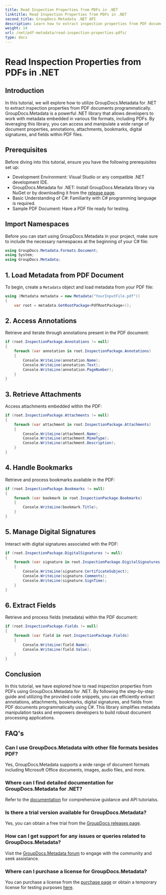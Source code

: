 ```yaml
---
title: Read Inspection Properties from PDFs in .NET
linktitle: Read Inspection Properties from PDFs in .NET
second_title: GroupDocs.Metadata .NET API
description: Learn how to extract inspection properties from PDF documents using GroupDocs.Metadata for .NET. Explore annotations, attachments, and more.
weight: 14
url: /net/pdf-metadata/read-inspection-properties-pdfs/
type: docs
---
```

# Read Inspection Properties from PDFs in .NET

## Introduction
In this tutorial, we will explore how to utilize GroupDocs.Metadata for .NET to extract inspection properties from PDF documents programmatically. GroupDocs.Metadata is a powerful .NET library that allows developers to work with metadata embedded in various file formats, including PDFs. By leveraging this library, you can access and manipulate a wide range of document properties, annotations, attachments, bookmarks, digital signatures, and fields within PDF files.
## Prerequisites
Before diving into this tutorial, ensure you have the following prerequisites set up:
- Development Environment: Visual Studio or any compatible .NET development IDE.
- GroupDocs.Metadata for .NET: Install GroupDocs.Metadata library via NuGet or by downloading it from the [release page](https://releases.groupdocs.com/metadata/net/).
- Basic Understanding of C#: Familiarity with C# programming language is required.
- Sample PDF Document: Have a PDF file ready for testing.

## Import Namespaces
Before you can start using GroupDocs.Metadata in your project, make sure to include the necessary namespaces at the beginning of your C# file:
```csharp
using GroupDocs.Metadata.Formats.Document;
using System;
using GroupDocs.Metadata;
```
## 1. Load Metadata from PDF Document
To begin, create a `Metadata` object and load metadata from your PDF file:
```csharp
using (Metadata metadata = new Metadata("YourInputFile.pdf"))
{
    var root = metadata.GetRootPackage<PdfRootPackage>();
```
## 2. Access Annotations
Retrieve and iterate through annotations present in the PDF document:
```csharp
if (root.InspectionPackage.Annotations != null)
{
    foreach (var annotation in root.InspectionPackage.Annotations)
    {
        Console.WriteLine(annotation.Name);
        Console.WriteLine(annotation.Text);
        Console.WriteLine(annotation.PageNumber);
    }
}
```
## 3. Retrieve Attachments
Access attachments embedded within the PDF:
```csharp
if (root.InspectionPackage.Attachments != null)
{
    foreach (var attachment in root.InspectionPackage.Attachments)
    {
        Console.WriteLine(attachment.Name);
        Console.WriteLine(attachment.MimeType);
        Console.WriteLine(attachment.Description);
    }
}
```
## 4. Handle Bookmarks
Retrieve and process bookmarks available in the PDF:
```csharp
if (root.InspectionPackage.Bookmarks != null)
{
    foreach (var bookmark in root.InspectionPackage.Bookmarks)
    {
        Console.WriteLine(bookmark.Title);
    }
}
```
## 5. Manage Digital Signatures
Interact with digital signatures associated with the PDF:
```csharp
if (root.InspectionPackage.DigitalSignatures != null)
{
    foreach (var signature in root.InspectionPackage.DigitalSignatures)
    {
        Console.WriteLine(signature.CertificateSubject);
        Console.WriteLine(signature.Comments);
        Console.WriteLine(signature.SignTime);
    }
}
```
## 6. Extract Fields
Retrieve and process fields (metadata) within the PDF document:
```csharp
if (root.InspectionPackage.Fields != null)
{
    foreach (var field in root.InspectionPackage.Fields)
    {
        Console.WriteLine(field.Name);
        Console.WriteLine(field.Value);
    }
}
```

## Conclusion
In this tutorial, we have explored how to read inspection properties from PDFs using GroupDocs.Metadata for .NET. By following the step-by-step guide and utilizing the provided code snippets, you can efficiently extract annotations, attachments, bookmarks, digital signatures, and fields from PDF documents programmatically using C#. This library simplifies metadata manipulation tasks and empowers developers to build robust document processing applications.

## FAQ's
### Can I use GroupDocs.Metadata with other file formats besides PDF?
Yes, GroupDocs.Metadata supports a wide range of document formats including Microsoft Office documents, images, audio files, and more.
### Where can I find detailed documentation for GroupDocs.Metadata for .NET?
Refer to the [documentation](https://tutorials.groupdocs.com/metadata/net/) for comprehensive guidance and API tutorialss.
### Is there a trial version available for GroupDocs.Metadata?
Yes, you can obtain a free trial from the [GroupDocs releases page](https://releases.groupdocs.com/).
### How can I get support for any issues or queries related to GroupDocs.Metadata?
Visit the [GroupDocs.Metadata forum](https://forum.groupdocs.com/c/metadata/14) to engage with the community and seek assistance.
### Where can I purchase a license for GroupDocs.Metadata?
You can purchase a license from the [purchase page](https://purchase.groupdocs.com/buy) or obtain a temporary license for testing purposes [here](https://purchase.groupdocs.com/temporary-license/).
